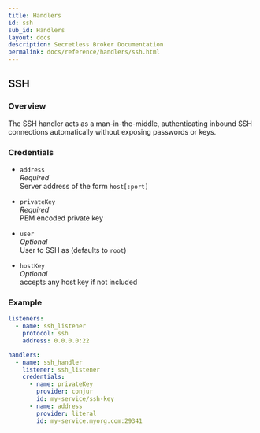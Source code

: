 ```yaml
---
title: Handlers
id: ssh
sub_id: Handlers
layout: docs
description: Secretless Broker Documentation
permalink: docs/reference/handlers/ssh.html
---
```


## SSH
### Overview
The SSH handler acts as a man-in-the-middle, authenticating inbound SSH 
connections automatically without exposing passwords or keys.

### Credentials
- `address`  
_Required_  
Server address of the form `host[:port]`  

- `privateKey`  
_Required_  
PEM encoded private key  

- `user`  
_Optional_  
User to SSH as (defaults to `root`)  

- `hostKey`  
_Optional_  
accepts any host key if not included  

### Example
``` yaml
listeners:
  - name: ssh_listener
    protocol: ssh
    address: 0.0.0.0:22

handlers:
  - name: ssh_handler
    listener: ssh_listener
    credentials:
      - name: privateKey
        provider: conjur
        id: my-service/ssh-key
      - name: address
        provider: literal
        id: my-service.myorg.com:29341
```
